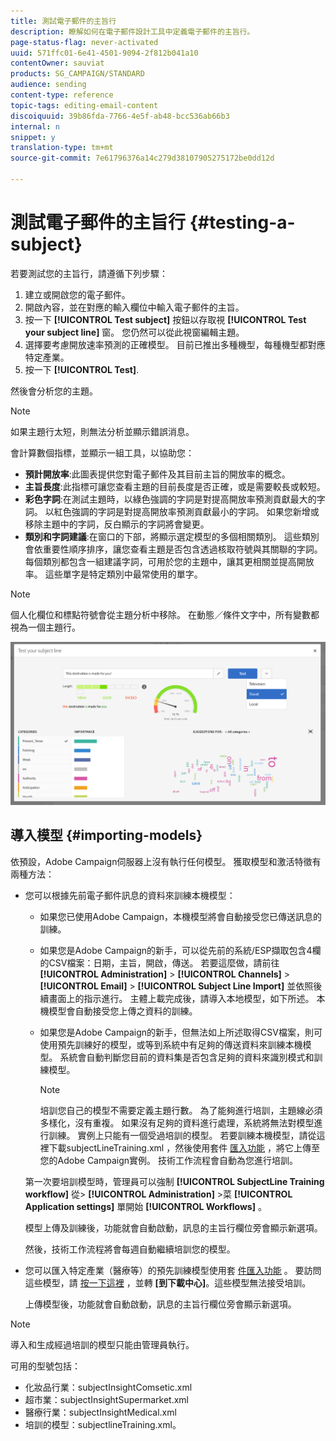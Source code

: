 ```yaml
---
title: 測試電子郵件的主旨行
description: 瞭解如何在電子郵件設計工具中定義電子郵件的主旨行。
page-status-flag: never-activated
uuid: 571ffc01-6e41-4501-9094-2f812b041a10
contentOwner: sauviat
products: SG_CAMPAIGN/STANDARD
audience: sending
content-type: reference
topic-tags: editing-email-content
discoiquuid: 39b86fda-7766-4e5f-ab48-bcc536ab66b3
internal: n
snippet: y
translation-type: tm+mt
source-git-commit: 7e61796376a14c279d38107905275172be0dd12d

---
```


# 測試電子郵件的主旨行 {#testing-a-subject}

若要測試您的主旨行，請遵循下列步驟：

1. 建立或開啟您的電子郵件。
1. 開啟內容，並在對應的輸入欄位中輸入電子郵件的主旨。
1. 按一下 **[!UICONTROL Test subject]** 按鈕以存取視 **[!UICONTROL Test your subject line]** 窗。 您仍然可以從此視窗編輯主題。
1. 選擇要考慮開放速率預測的正確模型。 目前已推出多種機型，每種機型都對應特定產業。
1. 按一下 **[!UICONTROL Test]**.

然後會分析您的主題。

>[!NOTE]
>
>如果主題行太短，則無法分析並顯示錯誤消息。

會計算數個指標，並顯示一組工具，以協助您：

* **預計開放率**:此圖表提供您對電子郵件及其目前主旨的開放率的概念。
* **主旨長度**:此指標可讓您查看主題的目前長度是否正確，或是需要較長或較短。
* **彩色字詞**:在測試主題時，以綠色強調的字詞是對提高開放率預測貢獻最大的字詞。 以紅色強調的字詞是對提高開放率預測貢獻最小的字詞。 如果您新增或移除主題中的字詞，反白顯示的字詞將會變更。
* **類別和字詞建議**:在窗口的下部，將顯示選定模型的多個相關類別。 這些類別會依重要性順序排序，讓您查看主題是否包含透過核取符號與其關聯的字詞。 每個類別都包含一組建議字詞，可用於您的主題中，讓其更相關並提高開放率。 這些單字是特定類別中最常使用的單字。

>[!NOTE]
>
>個人化欄位和標點符號會從主題分析中移除。 在動態／條件文字中，所有變數都視為一個主題行。

![](assets/predictive_subject_line_example.png)

## 導入模型 {#importing-models}

依預設，Adobe Campaign伺服器上沒有執行任何模型。 獲取模型和激活特徵有兩種方法：

* 您可以根據先前電子郵件訊息的資料來訓練本機模型：

   * 如果您已使用Adobe Campaign，本機模型將會自動接受您已傳送訊息的訓練。
   * 如果您是Adobe Campaign的新手，可以從先前的系統/ESP擷取包含4欄的CSV檔案：日期，主旨，開啟，傳送。 若要這麼做，請前往 **[!UICONTROL Administration]** > **[!UICONTROL Channels]** > **[!UICONTROL Email]** > **[!UICONTROL Subject Line Import]** 並依照後續畫面上的指示進行。 主體上載完成後，請導入本地模型，如下所述。 本機模型會自動接受您上傳之資料的訓練。
   * 如果您是Adobe Campaign的新手，但無法如上所述取得CSV檔案，則可使用預先訓練好的模型，或等到系統中有足夠的傳送資料來訓練本機模型。 系統會自動判斷您目前的資料集是否包含足夠的資料來識別模式和訓練模型。

      >[!NOTE]
      >
      >培訓您自己的模型不需要定義主題行數。 為了能夠進行培訓，主題線必須多樣化，沒有重複。 如果沒有足夠的資料進行處理，系統將無法對模型進行訓練。 實例上只能有一個受過培訓的模型。
   若要訓練本機模型，請從這裡下載subjectLineTraining.xml [](https://support.neolane.net/webApp/downloadCenter?__userConfig=psaDownloadCenter) ，然後使用套件 [匯入功能](../../automating/using/managing-packages.md) ，將它上傳至您的Adobe Campaign實例。 技術工作流程會自動為您進行培訓。

   第一次要培訓模型時，管理員可以強制 **[!UICONTROL SubjectLine Training workflow]** 從> **[!UICONTROL Administration]** >菜 **[!UICONTROL Application settings]** 單開始 **[!UICONTROL Workflows]** 。

   模型上傳及訓練後，功能就會自動啟動，訊息的主旨行欄位旁會顯示新選項。

   然後，技術工作流程將會每週自動繼續培訓您的模型。

* 您可以匯入特定產業（醫療等）的預先訓練模型使用套 [件匯入功能](../../automating/using/managing-packages.md) 。 要訪問這些模型，請 [按一下這裡](https://support.neolane.net/webApp/extranetLogin) ，並轉 **[到下載中心]**。這些模型無法接受培訓。

   上傳模型後，功能就會自動啟動，訊息的主旨行欄位旁會顯示新選項。

>[!NOTE]
>
>導入和生成經過培訓的模型只能由管理員執行。

可用的型號包括：

* 化妝品行業：subjectInsightComsetic.xml
* 超市業：subjectInsightSupermarket.xml
* 醫療行業：subjectInsightMedical.xml
* 培訓的模型：subjectlineTraining.xml。
